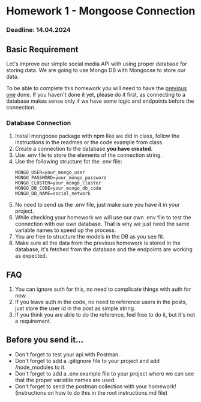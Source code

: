 # Homework 1 - Mongoose Connection

### Deadline: 14.04.2024

## Basic Requirement

Let's improve our simple social media API with using proper database for storing data. We are going to use Mongo DB with Mongoose to store our data.

To be able to complete this homework you will need to have the [previous one](https://github.com/sedc-codecademy/mkwd12-js-05-nodejs-basic/blob/main/G1/homework/homework4.md) done. If you haven't done it yet, please do it first, as connecting to a database makes sense only if we have some logic and endpoints before the connection.

### Database Connection

1. Install mongoose package with npm like we did in class, follow the instructions in the readmes or the code example from class.
2. Create a connection to the database **you have created**.
3. Use .env file to store the elements of the connection string.
4. Use the following structure fot the .env file:
   ```env
   MONGO_USER=your_mongo_user
   MONGO_PASSWORD=your_mongo_password
   MONGO_CLUSTER=your_mongo_cluster
   MONGO_DB_CODE=your_mongo_db_code
   MONGO_DB_NAME=social_network
   ```
5. No need to send us the .env file, just make sure you have it in your project.
6. While checking your homework we will use our own .env file to test the connection with our own database. That is why we just need the same variable names to speed up the process.
7. You are free to structure the models in the DB as you see fit.
8. Make sure all the data from the previous homework is stored in the database, it's fetched from the database and the endpoints are working as expected.

## FAQ
1. You can ignore auth for this, no need to complicate things with auth for now.
2. If you leave auth in the code, no need to reference users in the posts, just store the user id in the post as simple string.
3. If you think you are able to do the reference, feel free to do it, but it's not a requirement.

## Before you send it...

- Don't forget to test your api with Postman.
- Don't forget to add a .gitignore file to your project and add /node_modules to it.
- Don't forget to add a .env.example file to your project where we can see that the proper variable names are used.
- Don't forget to send the postman collection with your homework! (instructions on how to do this in the root instructions.md file)
